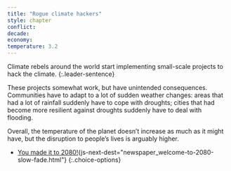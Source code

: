 ```yaml
---
title: "Rogue climate hackers"
style: chapter
conflict: 
decade: 
economy: 
temperature: 3.2
---
```


Climate rebels around the world start implementing small-scale projects to hack the climate. 
{:.leader-sentence}

These projects somewhat work, but have unintended consequences. Communities have to adapt to a lot of sudden weather changes: areas that had a lot of rainfall suddenly have to cope with droughts; cities that had become more resilient against droughts suddenly have to deal with flooding.

Overall, the temperature of the planet doesn’t increase as much as it might have, but the disruption to people’s lives is arguably higher.

- [You made it to 2080!](part-page_2080.html){js-next-dest="newspaper_welcome-to-2080-slow-fade.html"}
{:.choice-options}
